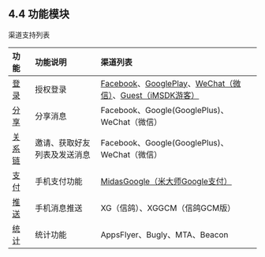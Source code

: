 ## 4.4 功能模块

渠道支持列表

| 功能 | 功能说明 | 渠道列表 |
| :-- | :-- | :-- | 
| [登录](login.md) | 授权登录 | [Facebook](../Channel/facebook.md)、[GooglePlay](../Channel/google.md)、[WeChat（微信）](../Channel/wechat.md)、[Guest（iMSDK游客）](../Channel/imsdk.md) |
| [分享](share.md) | 分享消息 | Facebook、Google(GooglePlus)、WeChat（微信） |
| [关系链](friend.md) | 邀请、获取好友列表及发送消息 | Facebook、Google(GooglePlus)、WeChat（微信） |
| [支付](pay.md) | 手机支付功能 | [MidasGoogle（米大师Google支付）](../Channel/Midas/midasgoogle.md) |
| [推送](push.md) | 手机消息推送 | XG（信鸽）、XGGCM（信鸽GCM版） | 
| [统计](stat.md) | 统计功能 | AppsFlyer、Bugly、MTA、Beacon | 


